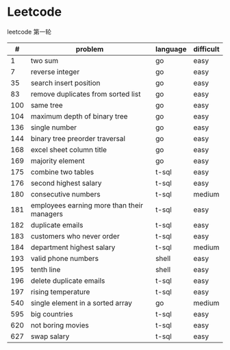 # Leetcode 
leetcode 第一轮

|#|problem|language|difficult|
|-|-------|--------|---------|
|1|two sum|go|easy|
|7|reverse integer|go|easy|
|35|search insert position|go|easy|
|83|remove duplicates from sorted list|go|easy
|100|same tree|go|easy|
|104|maximum depth of binary tree|go|easy|
|136|single number|go|easy|
|144|binary tree preorder traversal|go|easy
|168|excel sheet column title|go|easy
|169|majority element|go|easy
|175|combine two tables|t-sql|easy|
|176|second highest salary|t-sql|easy|
|180|consecutive numbers|t-sql|medium|
|181|employees earning more than their managers|t-sql|easy|
|182|duplicate emails|t-sql|easy|
|183|customers who never order|t-sql|easy|
|184|department highest salary|t-sql|medium|
|193|valid phone numbers|shell|easy|
|195|tenth line|shell|easy|
|196|delete duplicate emails|t-sql|easy|
|197|rising temperature|t-sql|easy|
|540|single element in a sorted array|go|medium|
|595|big countries|t-sql|easy|
|620|not boring movies|t-sql|easy|
|627|swap salary|t-sql|easy|









